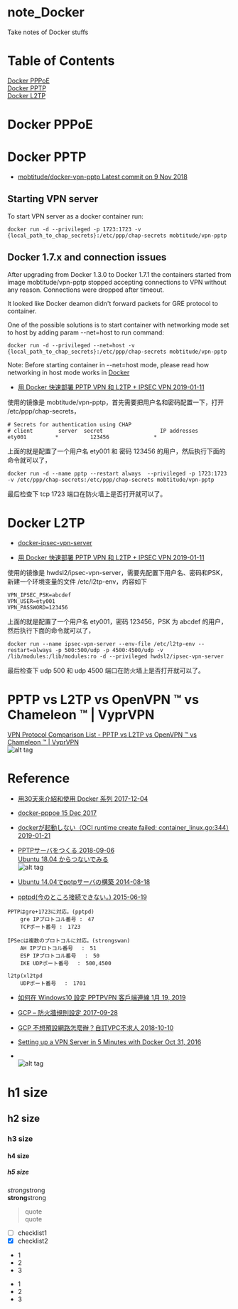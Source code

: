 # note_Docker
Take notes of Docker stuffs
# Table of Contents  
[Docker PPPoE](#docker-pppoe)  
[Docker PPTP](#docker-pptp)  
[Docker L2TP](#docker-l2tp)  

# Docker PPPoE  

# Docker PPTP  
* [mobtitude/docker-vpn-pptp Latest commit on 9 Nov 2018](https://github.com/mobtitude/docker-vpn-pptp)  
## Starting VPN server  
To start VPN server as a docker container run:  
```
docker run -d --privileged -p 1723:1723 -v {local_path_to_chap_secrets}:/etc/ppp/chap-secrets mobtitude/vpn-pptp
```

## Docker 1.7.x and connection issues  
After upgrading from Docker 1.3.0 to Docker 1.7.1 the containers started from image mobtitude/vpn-pptp stopped accepting connections to VPN without any reason. Connections were dropped after timeout.  

It looked like Docker deamon didn't forward packets for GRE protocol to container.  

One of the possible solutions is to start container with networking mode set to host by adding param --net=host to run command:
```
docker run -d --privileged --net=host -v {local_path_to_chap_secrets}:/etc/ppp/chap-secrets mobtitude/vpn-pptp
```
Note: Before starting container in --net=host mode, please read how networking in host mode works in [Docker](https://docs.docker.com/reference/run/#mode-host)  

* [用 Docker 快速部署 PPTP VPN 和 L2TP + IPSEC VPN 2019-01-11](https://blog.domyself.me/2019/01/11/docker-pptp-vpn-l2tp-ipsec-vpn.html)  

使用的镜像是 mobtitude/vpn-pptp，首先需要把用户名和密码配置一下，打开 /etc/ppp/chap-secrets，  
```
# Secrets for authentication using CHAP
# client        server  secret                  IP addresses
ety001         *          123456              *
```
上面的就是配置了一个用户名 ety001 和 密码 123456 的用户，然后执行下面的命令就可以了，  

```
docker run -d --name pptp --restart always  --privileged -p 1723:1723 -v /etc/ppp/chap-secrets:/etc/ppp/chap-secrets mobtitude/vpn-pptp
```
最后检查下 tcp 1723 端口在防火墙上是否打开就可以了。  

# Docker L2TP
* [docker-ipsec-vpn-server ](https://github.com/hwdsl2/docker-ipsec-vpn-server)  

* [用 Docker 快速部署 PPTP VPN 和 L2TP + IPSEC VPN 2019-01-11](https://blog.domyself.me/2019/01/11/docker-pptp-vpn-l2tp-ipsec-vpn.html)  

使用的镜像是 hwdsl2/ipsec-vpn-server，需要先配置下用户名、密码和PSK，新建一个环境变量的文件 /etc/l2tp-env，内容如下  
```
VPN_IPSEC_PSK=abcdef
VPN_USER=ety001
VPN_PASSWORD=123456
```
上面的就是配置了一个用户名 ety001，密码 123456，PSK 为 abcdef 的用户，然后执行下面的命令就可以了，  

```
docker run --name ipsec-vpn-server --env-file /etc/l2tp-env --restart=always -p 500:500/udp -p 4500:4500/udp -v /lib/modules:/lib/modules:ro -d --privileged hwdsl2/ipsec-vpn-server
```
最后检查下 udp 500 和 udp 4500 端口在防火墙上是否打开就可以了。

# PPTP vs L2TP vs OpenVPN ™ vs Chameleon ™ | VyprVPN  
[VPN Protocol Comparison List - PPTP vs L2TP vs OpenVPN ™ vs Chameleon ™ | VyprVPN](http://www.giganews.com/vyprvpn/compare-vpn-protocols.html)  
![alt tag](https://camo.qiitausercontent.com/5372389fed1a63c0cb3b10e6c73cbe4942da8ecf/68747470733a2f2f71696974612d696d6167652d73746f72652e73332e616d617a6f6e6177732e636f6d2f302f32353732382f64343832626232382d363066392d383036322d373931662d3434613637623964366665652e706e67)  

# Reference
* [用30天來介紹和使用 Docker 系列 2017-12-04](https://ithelp.ithome.com.tw/users/20103456/ironman/1320?page=1)  
* [docker-pppoe 15 Dec 2017](https://github.com/longwdl/docker-pppoe)  

* [dockerが起動しない（OCI runtime create failed: container_linux.go:344）2019-01-21](https://qiita.com/sakapun/items/750e4e9f40e372aa1e5b)  

* [PPTPサーバをつくる 2018-09-06](https://qiita.com/nanbuwks/items/e95df6f573844419de31)  
[Ubuntu 18.04 からつないでみる](https://qiita.com/nanbuwks/items/e95df6f573844419de31#ubuntu-1804-%E3%81%8B%E3%82%89%E3%81%A4%E3%81%AA%E3%81%84%E3%81%A7%E3%81%BF%E3%82%8B)  
![alt tag](https://camo.qiitausercontent.com/886fd10f5b3bafee7b8ced46ba88f45e4aa2951e/68747470733a2f2f71696974612d696d6167652d73746f72652e73332e616d617a6f6e6177732e636f6d2f302f3133393532342f32336663633664622d313538372d326665652d346634612d6666356364636634363065362e706e67)

* [Ubuntu 14.04でpptpサーバの構築 2014-08-18](https://qiita.com/Amothic/items/b253bbea78e669a14bac)  
* [pptpd(今のところ接続できない。) 2015-06-19](https://qiita.com/tukiyo3/items/a3088de30d2faa8c1e93#gre%E3%82%AB%E3%83%BC%E3%83%8D%E3%83%AB%E3%83%A2%E3%82%B8%E3%83%A5%E3%83%BC%E3%83%AB%E8%AA%AD%E3%81%BF%E8%BE%BC%E3%81%BF)  

```
PPTPはgre+1723に対応。(pptpd)
    gre IPプロトコル番号 :　47
    TCPポート番号 :　1723

IPSecは複数のプロトコルに対応。(strongswan)
    AH IPプロトコル番号　 :　51
    ESP IPプロトコル番号　 :　50
    IKE UDPポート番号　 :　500,4500

l2tp(xl2tpd
    UDPポート番号　 :　1701
```

* [如何在 Windows10 設定 PPTPVPN 客戶端連線 1月 19, 2019](https://blog.tomy168.com/2019/01/windows10-pptpvpn.html)  
* [GCP – 防火牆規則設定 2017-09-28](https://www.kilait.com/2017/09/28/gcp-%E9%98%B2%E7%81%AB%E7%89%86%E8%A6%8F%E5%89%87%E8%A8%AD%E5%AE%9A/)  
* [GCP 不想預設網路怎麼辦？自訂VPC不求人 2018-10-10](https://ithelp.ithome.com.tw/articles/10200670?sc=iThelpR)  
* [Setting up a VPN Server in 5 Minutes with Docker Oct 31, 2016](https://mobilejazz.com/blog/setting-up-a-vpn-server-in-5-minutes-with-docker/)  


* []()  
![alt tag]()

# h1 size

## h2 size

### h3 size

#### h4 size

##### h5 size

*strong*strong  
**strong**strong  

> quote  
> quote

- [ ] checklist1
- [x] checklist2

* 1
* 2
* 3

- 1
- 2
- 3
